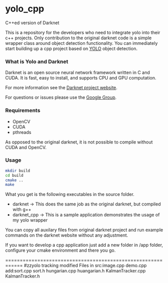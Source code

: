 # yolo_cpp
C++ed version of Darknet

This is a repository for the developers who need to integrate yolo into their c++ projects. 
Only contribution to the original darknet code is a simple wrapper class around object detection functionality. 
You can immediately start building up a cpp project based on [YOLO](http://pjreddie.com/darknet) object detection. 

### What is Yolo and Darknet

Darknet is an open source neural network framework written in C and CUDA. It is fast, easy to install, and supports CPU and GPU computation.

For more information see the [Darknet project website](http://pjreddie.com/darknet).

For questions or issues please use the [Google Group](https://groups.google.com/forum/#!forum/darknet).

### Requirements
* OpenCV
* CUDA
* pthreads

As opposed to the original darknet, it is not possible to compile without CUDA and OpenCV.

### Usage

```sh
mkdir build
cd build
cmake ..
make 
```

What you get is the following executables in the source folder. 

* darknet -> This does the same job as the original darknet, but compiled with g++
* darknet_cpp -> This is a sample application demonstrates the usage of my yolo wrapper

You can copy all auxilary files from original darknet project and run example commands on the darknet website without any adjustment. 

If you want to develop a cpp application just add a new folder in /app folder, configure your cmake environment and there you go.

============================================================
#zzyolo tracking modified
Files in src:image.cpp demo.cpp
add:sort.cpp sort.h hungarian.cpp huangarian.h KalmanTracker.cpp KalmanTracker.h
